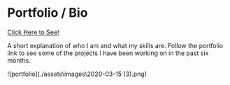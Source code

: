 # Portfolio / Bio

[Click Here to See!](https://stvnwslybwmnjr.github.io/BioPage/)

A short explanation of who I am and what my skills are. Follow the portfolio link to see some of the projects I have been working on in the past six months.

![portfolio](./assets\images\2020-03-15 (3).png)
